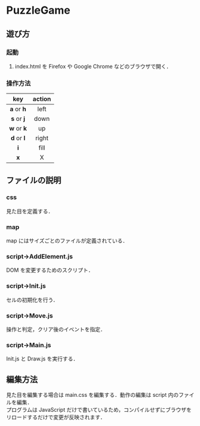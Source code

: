 # PuzzleGame

## 遊び方
### 起動
1. index.html を Firefox や Google Chrome などのブラウザで開く．

### 操作方法
|      key       |     action     |
|:--------------:|:--------------:|
| **a** or **h** |      left      |
| **s** or **j** |      down      |
| **w** or **k** |       up       |
| **d** or **l** |      right     |
| **i**          |      fill      |
| **x**          |        X       |

## ファイルの説明
### css
見た目を定義する．

### map
map にはサイズごとのファイルが定義されている．

### script->AddElement.js
DOM を変更するためのスクリプト．

### script->Init.js
セルの初期化を行う．

### script->Move.js
操作と判定，クリア後のイベントを指定．

### script->Main.js
Init.js と Draw.js を実行する．

## 編集方法
見た目を編集する場合は main.css を編集する．動作の編集は script 内のファイルを編集．  
プログラムは JavaScript だけで書いているため，コンパイルせずにブラウザをリロードするだけで変更が反映されます．
